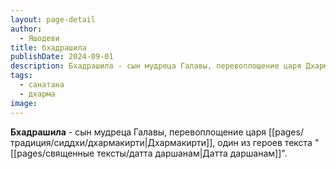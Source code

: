 ```yaml
---
layout: page-detail
author:
  - Яшодеви
title: бхадрашила
publishDate: 2024-09-01
description: Бхадрашила - сын мудреца Галавы, перевоплощение царя Дхармакирти, один из героев текста Датта даршанам.
tags:
  - санатана
  - дхарма
image:
---
```

**Бхадрашила** - сын мудреца Галавы, перевоплощение царя [[pages/традиция/сиддхи/дхармакирти|Дхармакирти]], один из героев текста "[[pages/священные тексты/датта даршанам|Датта даршанам]]".

